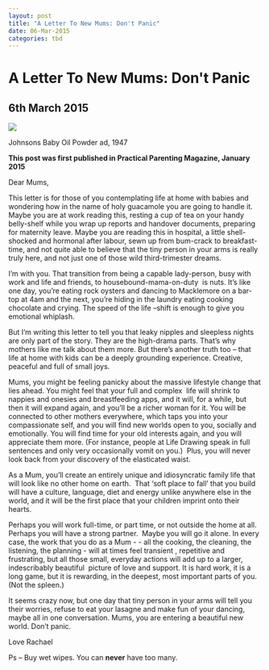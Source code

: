 ```yaml
---
layout: post
title: "A Letter To New Mums: Don't Panic"
date: 06-Mar-2015
categories: tbd
---
```


# A Letter To New Mums: Don't Panic

## 6th March 2015

<img class="photo-horiz" src="https://s-media-cache-ak0.pinimg.com/736x/90/0c/1b/900c1b17503909442d7cb8d896e0a97c.jpg" />

Johnsons Baby Oil Powder ad,   1947

**This post was first published in Practical Parenting Magazine,   January 2015**

Dear Mums,

This letter is for those of you contemplating life at home with babies and wondering how in the name of holy guacamole you are going to handle it. Maybe you are at work reading this, resting a cup of tea on your handy belly-shelf while you wrap up reports and handover documents, preparing for maternity leave. Maybe you are reading this in hospital, a little shell-shocked and hormonal after labour, sewn up from bum-crack to breakfast-time, and not quite able to believe that the tiny person in your arms is really truly here, and not just one of those wild third-trimester dreams.

I’m with you. That transition from being a capable lady-person, busy with work and life and friends, to housebound-mama-on-duty  is nuts. It’s like one day, you’re eating rock oysters and dancing to Macklemore on a bar-top at 4am and the next, you’re hiding in the laundry eating cooking chocolate and crying. The speed of the life –shift is enough to give you emotional whiplash.

But I’m writing this letter to tell you that leaky nipples and sleepless nights are only part of the story. They are the high-drama parts. That’s why mothers like me talk about them more. But there’s another truth too – that life at home with kids can be a deeply grounding experience. Creative, peaceful and full of small joys.

Mums, you might be feeling panicky about the massive lifestyle change that lies ahead. You might feel that your full and complex  life will shrink to nappies and onesies and breastfeeding apps, and it will, for a while, but then it will expand again, and you’ll be a richer woman for it. You will be connected to other mothers everywhere, which taps you into your compassionate self, and you will find new worlds open to you, socially and emotionally. You will find time for your old interests again, and you will appreciate them more. (For instance, people at Life Drawing speak in full sentences and only very occasionally vomit on you.)  Plus, you will never look back from your discovery of the elasticated waist.

As a Mum, you’ll create an entirely unique and idiosyncratic family life that will look like no other home on earth.  That ‘soft place to fall’ that you build will have a culture, language, diet and energy unlike anywhere else in the world, and it will be the first place that your children imprint onto their hearts.

Perhaps you will work full-time, or part time, or not outside the home at all. Perhaps you will have a strong partner.  Maybe you will go it alone. In every case, the work that you do as a Mum - - all the cooking, the cleaning, the listening, the planning - will at times feel transient , repetitive and frustrating, but all those small, everyday actions will add up to a larger, indescribably beautiful  picture of love and support. It is hard work, it is a long game, but it is rewarding, in the deepest, most important parts of you. (Not the spleen.)

It seems crazy now, but one day that tiny person in your arms will tell you their worries, refuse to eat your lasagne and make fun of your dancing, maybe all in one conversation. Mums, you are entering a beautiful new world. Don’t panic.

Love Rachael

Ps – Buy wet wipes. You can **never** have too many.
